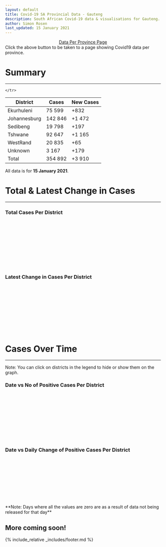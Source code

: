 ```yaml
---
layout: default
title: Covid-19 SA Provincial Data - Gauteng
description: South African Covid-19 data & visualisations for Gauteng. <br>Contains data for confirmed cases, tests, recoveries, deaths & active cases.
author: Simon Rosen
last_updated: 15 January 2021
---
```

<center><a href="/provinces" class="btn alt_btn_col">Data Per Province Page</a></center> 
Click the above button to be taken to a page showing Covid19 data per province. 

# Summary
___

<table>
<thead>
	<tr class="header">
		<th>District</th>
		<th>Cases</th>
		<th>New Cases</th>

	</tr>
</thead>
<tbody>
	<tr>
		<td class="index" markdown="span">Ekurhuleni</td>
		<td  markdown="span">75 599</td>
		<td  markdown="span">+832</td>
	</tr>
	<tr>
		<td class="index" markdown="span">Johannesburg</td>
		<td  markdown="span">142 846</td>
		<td  markdown="span">+1 472</td>
	</tr>
	<tr>
		<td class="index" markdown="span">Sedibeng</td>
		<td  markdown="span">19 798</td>
		<td  markdown="span">+197</td>
	</tr>
	<tr>
		<td class="index" markdown="span">Tshwane</td>
		<td  markdown="span">92 647</td>
		<td  markdown="span">+1 165</td>
	</tr>
	<tr>
		<td class="index" markdown="span">WestRand</td>
		<td  markdown="span">20 835</td>
		<td  markdown="span">+65</td>
	</tr>
	<tr>
		<td class="index" markdown="span">Unknown</td>
		<td  markdown="span">3 167</td>
		<td  markdown="span">+179</td>
	</tr>
	<tr>
		<td class="index total" markdown="span">Total</td>
		<td class="total" markdown="span">354 892</td>
		<td class="total" markdown="span">+3 910</td>
	</tr>
</tbody>
</table>

All data is for **15 January 2021**.

# Total & Latest Change in Cases

___

### Total Cases Per District
<div class="iframeDiv" align="center">
    <iframe class="lazy pieChart" data-src="tot_cases_per_district_gp.html" scrolling="no" frameborder="0"></iframe>
</div>

### Latest Change in Cases Per District
<div class="iframeDiv" align="center">
    <iframe class="lazy pieChart" data-src="latest_change_cases_per_district_gp.html" scrolling="no" frameborder="0"></iframe>
</div>

# Cases Over Time

___
Note: You can click on districts in the legend to hide or show them on the graph.
### Date vs No of Positive Cases Per District
<div class="iframeDiv" align="center">
    <iframe class="lazy" data-src="date_vs_cases_per_district_gp.html" scrolling="no" frameborder="0"></iframe>
</div>

### Date vs Daily Change of Positive Cases Per District
<div class="iframeDiv" align="center">
    <iframe class="lazy" data-src="date_vs_daily_cases_per_district_gp.html" scrolling="no" frameborder="0"></iframe>
</div>
**Note: Days where all the values are zero are as a result of data not being released for that day**

## More coming soon!

{% include_relative _includes/footer.md %}